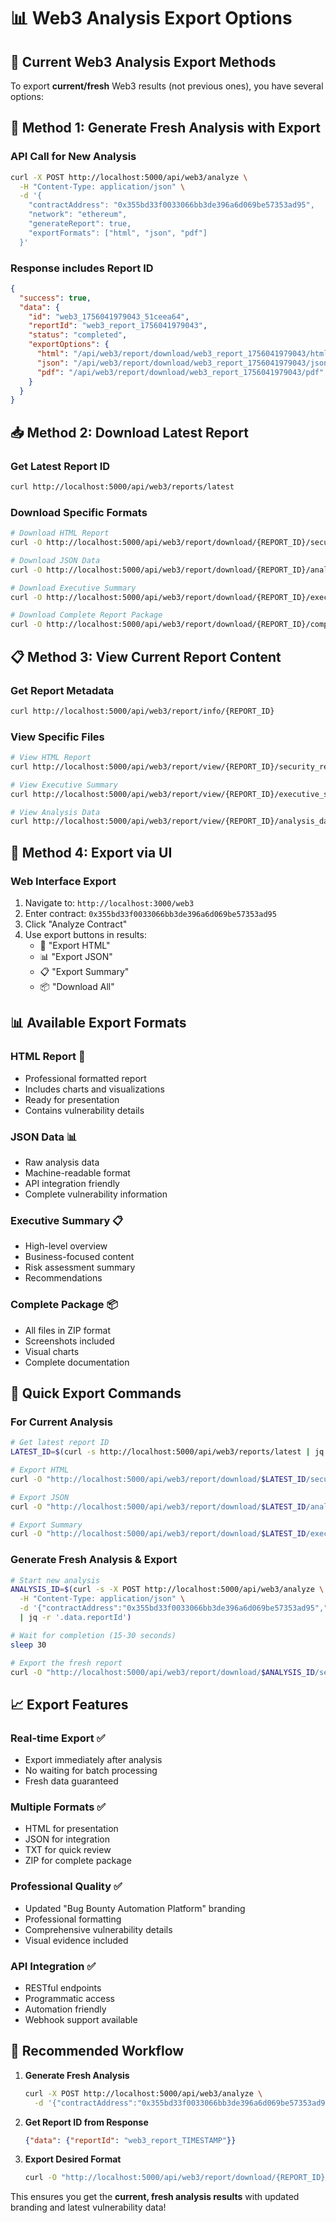 # 📊 Web3 Analysis Export Options

## 🎯 **Current Web3 Analysis Export Methods**

To export **current/fresh** Web3 results (not previous ones), you have several options:

## 🔄 **Method 1: Generate Fresh Analysis with Export**

### **API Call for New Analysis**
```bash
curl -X POST http://localhost:5000/api/web3/analyze \
  -H "Content-Type: application/json" \
  -d '{
    "contractAddress": "0x355bd33f0033066bb3de396a6d069be57353ad95",
    "network": "ethereum",
    "generateReport": true,
    "exportFormats": ["html", "json", "pdf"]
  }'
```

### **Response includes Report ID**
```json
{
  "success": true,
  "data": {
    "id": "web3_1756041979043_51ceea64",
    "reportId": "web3_report_1756041979043",
    "status": "completed",
    "exportOptions": {
      "html": "/api/web3/report/download/web3_report_1756041979043/html",
      "json": "/api/web3/report/download/web3_report_1756041979043/json",
      "pdf": "/api/web3/report/download/web3_report_1756041979043/pdf"
    }
  }
}
```

## 📥 **Method 2: Download Latest Report**

### **Get Latest Report ID**
```bash
curl http://localhost:5000/api/web3/reports/latest
```

### **Download Specific Formats**
```bash
# Download HTML Report
curl -O http://localhost:5000/api/web3/report/download/{REPORT_ID}/security_report.html

# Download JSON Data
curl -O http://localhost:5000/api/web3/report/download/{REPORT_ID}/analysis_data.json

# Download Executive Summary
curl -O http://localhost:5000/api/web3/report/download/{REPORT_ID}/executive_summary.txt

# Download Complete Report Package
curl -O http://localhost:5000/api/web3/report/download/{REPORT_ID}/complete.zip
```

## 📋 **Method 3: View Current Report Content**

### **Get Report Metadata**
```bash
curl http://localhost:5000/api/web3/report/info/{REPORT_ID}
```

### **View Specific Files**
```bash
# View HTML Report
curl http://localhost:5000/api/web3/report/view/{REPORT_ID}/security_report.html

# View Executive Summary
curl http://localhost:5000/api/web3/report/view/{REPORT_ID}/executive_summary.txt

# View Analysis Data
curl http://localhost:5000/api/web3/report/view/{REPORT_ID}/analysis_data.json
```

## 🎯 **Method 4: Export via UI**

### **Web Interface Export**
1. Navigate to: `http://localhost:3000/web3`
2. Enter contract: `0x355bd33f0033066bb3de396a6d069be57353ad95`
3. Click "Analyze Contract"
4. Use export buttons in results:
   - 📄 "Export HTML"
   - 📊 "Export JSON"
   - 📋 "Export Summary"
   - 📦 "Download All"

## 📊 **Available Export Formats**

### **HTML Report** 📄
- Professional formatted report
- Includes charts and visualizations
- Ready for presentation
- Contains vulnerability details

### **JSON Data** 📊
- Raw analysis data
- Machine-readable format
- API integration friendly
- Complete vulnerability information

### **Executive Summary** 📋
- High-level overview
- Business-focused content
- Risk assessment summary
- Recommendations

### **Complete Package** 📦
- All files in ZIP format
- Screenshots included
- Visual charts
- Complete documentation

## 🚀 **Quick Export Commands**

### **For Current Analysis**
```bash
# Get latest report ID
LATEST_ID=$(curl -s http://localhost:5000/api/web3/reports/latest | jq -r '.reportId')

# Export HTML
curl -O "http://localhost:5000/api/web3/report/download/$LATEST_ID/security_report.html"

# Export JSON
curl -O "http://localhost:5000/api/web3/report/download/$LATEST_ID/analysis_data.json"

# Export Summary
curl -O "http://localhost:5000/api/web3/report/download/$LATEST_ID/executive_summary.txt"
```

### **Generate Fresh Analysis & Export**
```bash
# Start new analysis
ANALYSIS_ID=$(curl -s -X POST http://localhost:5000/api/web3/analyze \
  -H "Content-Type: application/json" \
  -d '{"contractAddress":"0x355bd33f0033066bb3de396a6d069be57353ad95","network":"ethereum","generateReport":true}' \
  | jq -r '.data.reportId')

# Wait for completion (15-30 seconds)
sleep 30

# Export the fresh report
curl -O "http://localhost:5000/api/web3/report/download/$ANALYSIS_ID/security_report.html"
```

## 📈 **Export Features**

### **Real-time Export** ✅
- Export immediately after analysis
- No waiting for batch processing
- Fresh data guaranteed

### **Multiple Formats** ✅
- HTML for presentation
- JSON for integration
- TXT for quick review
- ZIP for complete package

### **Professional Quality** ✅
- Updated "Bug Bounty Automation Platform" branding
- Professional formatting
- Comprehensive vulnerability details
- Visual evidence included

### **API Integration** ✅
- RESTful endpoints
- Programmatic access
- Automation friendly
- Webhook support available

## 🎯 **Recommended Workflow**

1. **Generate Fresh Analysis**
   ```bash
   curl -X POST http://localhost:5000/api/web3/analyze \
     -d '{"contractAddress":"0x355bd33f0033066bb3de396a6d069be57353ad95","generateReport":true}'
   ```

2. **Get Report ID from Response**
   ```json
   {"data": {"reportId": "web3_report_TIMESTAMP"}}
   ```

3. **Export Desired Format**
   ```bash
   curl -O "http://localhost:5000/api/web3/report/download/{REPORT_ID}/security_report.html"
   ```

This ensures you get the **current, fresh analysis results** with updated branding and latest vulnerability data!